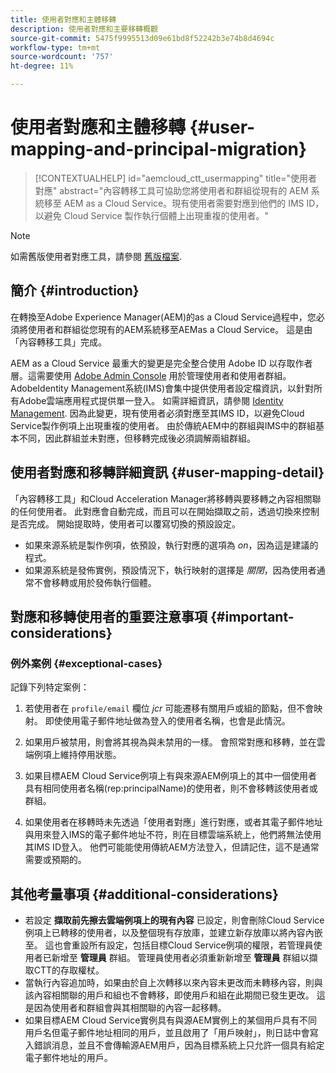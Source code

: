 ```yaml
---
title: 使用者對應和主體移轉
description: 使用者對應和主要移轉概觀
source-git-commit: 5475f9995513d09e61bd8f52242b3e74b8d4694c
workflow-type: tm+mt
source-wordcount: '757'
ht-degree: 11%

---
```


# 使用者對應和主體移轉 {#user-mapping-and-principal-migration}

>[!CONTEXTUALHELP]
>id="aemcloud_ctt_usermapping"
>title="使用者對應"
>abstract="內容轉移工具可協助您將使用者和群組從現有的 AEM 系統移至 AEM as a Cloud Service。現有使用者需要對應到他們的 IMS ID，以避免 Cloud Service 製作執行個體上出現重複的使用者。"

>[!NOTE]
>如需舊版使用者對應工具，請參閱 [舊版檔案](/help/journey-migration/content-transfer-tool/user-mapping-tool-legacy/considerations-user-mapping-tool-legacy.md).

## 簡介 {#introduction}

在轉換至Adobe Experience Manager(AEM)的as a Cloud Service過程中，您必須將使用者和群組從您現有的AEM系統移至AEMas a Cloud Service。 這是由「內容轉移工具」完成。

AEM as a Cloud Service 最重大的變更是完全整合使用 Adobe ID 以存取作者層。這需要使用 [Adobe Admin Console](https://helpx.adobe.com/tw/enterprise/using/admin-console.html) 用於管理使用者和使用者群組。 AdobeIdentity Management系統(IMS)會集中提供使用者設定檔資訊，以針對所有Adobe雲端應用程式提供單一登入。 如需詳細資訊，請參閱 [Identity Management](https://experienceleague.adobe.com/docs/experience-manager-cloud-service/overview/what-is-new-and-different.html#identity-management). 因為此變更，現有使用者必須對應至其IMS ID，以避免Cloud Service製作例項上出現重複的使用者。 由於傳統AEM中的群組與IMS中的群組基本不同，因此群組並未對應，但移轉完成後必須調解兩組群組。

## 使用者對應和移轉詳細資訊 {#user-mapping-detail}

「內容轉移工具」和Cloud Acceleration Manager將移轉與要移轉之內容相關聯的任何使用者。 此對應會自動完成，而且可以在開始擷取之前，透過切換來控制是否完成。 開始提取時，使用者可以覆寫切換的預設設定。

* 如果來源系統是製作例項，依預設，執行對應的選項為 _on_，因為這是建議的程式。
* 如果源系統是發佈實例，預設情況下，執行映射的選擇是 _關閉_，因為使用者通常不會移轉或用於發佈執行個體。

## 對應和移轉使用者的重要注意事項 {#important-considerations}


### 例外案例 {#exceptional-cases}

記錄下列特定案例：

1. 若使用者在 `profile/email` 欄位 *jcr* 可能遷移有關用戶或組的節點，但不會映射。 即使使用電子郵件地址做為登入的使用者名稱，也會是此情況。

1. 如果用戶被禁用，則會將其視為與未禁用的一樣。 會照常對應和移轉，並在雲端例項上維持停用狀態。

1. 如果目標AEM Cloud Service例項上有與來源AEM例項上的其中一個使用者具有相同使用者名稱(rep:principalName)的使用者，則不會移轉該使用者或群組。

1. 如果使用者在移轉時未先透過「使用者對應」進行對應，或者其電子郵件地址與用來登入IMS的電子郵件地址不符，則在目標雲端系統上，他們將無法使用其IMS ID登入。 他們可能能使用傳統AEM方法登入，但請記住，這不是通常需要或預期的。


## 其他考量事項 {#additional-considerations}

* 若設定 **擷取前先擦去雲端例項上的現有內容** 已設定，則會刪除Cloud Service例項上已轉移的使用者，以及整個現有存放庫，並建立新存放庫以將內容內嵌至。 這也會重設所有設定，包括目標Cloud Service例項的權限，若管理員使用者已新增至 **管理員** 群組。 管理員使用者必須重新新增至 **管理員** 群組以擷取CTT的存取權杖。
* 當執行內容追加時，如果由於自上次轉移以來內容未更改而未轉移內容，則與該內容相關聯的用戶和組也不會轉移，即使用戶和組在此期間已發生更改。 這是因為使用者和群組會與其相關聯的內容一起移轉。
* 如果目標AEM Cloud Service實例具有與源AEM實例上的某個用戶具有不同用戶名但電子郵件地址相同的用戶，並且啟用了「用戶映射」，則日誌中會寫入錯誤消息，並且不會傳輸源AEM用戶，因為目標系統上只允許一個具有給定電子郵件地址的用戶。
